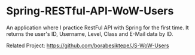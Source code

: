 # Spring-RESTful-API-WoW-Users

An application where I practice RestFul API with Spring for the first time. It returns the user's ID, Username, Level, Class and E-Mail data by ID.

Related Project:
https://github.com/borabesiktepe/JS-WoW-Users
